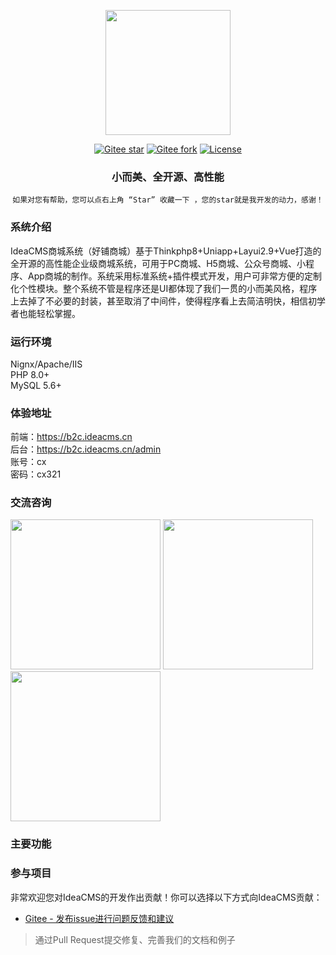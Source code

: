 <p align="center">
<img src="https://www.ideacms.net/statics/index/images/logo_b.png" width="200" />
</p>

<div align="center">

[![Gitee star](https://gitee.com/ideacms/shop/badge/star.svg?theme=gvp)](https://gitee.com/ideacms/shop/stargazers)
[![Gitee fork](https://gitee.com/ideacms/shop/badge/fork.svg?theme=gvp)](https://gitee.com/ideacms/shop/members)
[![License](https://img.shields.io/badge/license-Apache2.0-green)](https://gitee.com/ideacms/shop/blob/master/LICENSE)

</div>

<h3 align="center">小而美、全开源、高性能</h3>
<div align="center">

```shell
如果对您有帮助，您可以点右上角 “Star” 收藏一下 ，您的star就是我开发的动力，感谢！
```
</div>

### 系统介绍

IdeaCMS商城系统（好铺商城）基于Thinkphp8+Uniapp+Layui2.9+Vue打造的全开源的高性能企业级商城系统，可用于PC商城、H5商城、公众号商城、小程序、App商城的制作。系统采用标准系统+插件模式开发，用户可非常方便的定制化个性模块。整个系统不管是程序还是UI都体现了我们一贯的小而美风格，程序上去掉了不必要的封装，甚至取消了中间件，使得程序看上去简洁明快，相信初学者也能轻松掌握。

### 运行环境

Nignx/Apache/IIS  
PHP 8.0+  
MySQL 5.6+  

### 体验地址

前端：https://b2c.ideacms.cn  
后台：https://b2c.ideacms.cn/admin  
账号：cx  
密码：cx321  

### 交流咨询

<p>
<img src="https://www.ideacms.net/statics/index/images/wechat.png" width="240" />
<img src="https://www.ideacms.net/statics/index/images/qq_pic1.png" width="240" style:"margin:0 20px;" />
<img src="https://www.ideacms.net/statics/index/images/mp_pic1.png" width="240" />
</p>

### 主要功能

### 参与项目
非常欢迎您对IdeaCMS的开发作出贡献！你可以选择以下方式向IdeaCMS贡献：
- [Gitee - 发布issue进行问题反馈和建议](https://gitee.com/ideacms/shop/pulls)
> 通过Pull Request提交修复、完善我们的文档和例子